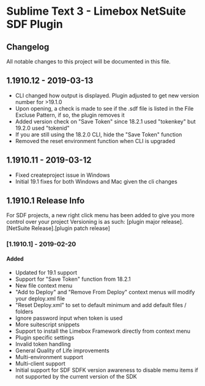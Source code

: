 # Sublime Text 3 - Limebox NetSuite SDF Plugin

## Changelog
All notable changes to this project will be documented in this file.

## 1.1910.12 - 2019-03-13
- CLI changed how output is displayed. Plugin adjusted to get new version number for >19.1.0
- Upon opening, a check is made to see if the .sdf file is listed in the File Excluse Pattern, if so, the plugin removes it
- Added version check on "Save Token" since 18.2.1 used "tokenkey" but 19.2.0 used "tokenid"
- If you are still using the 18.2.0 CLI, hide the "Save Token" function
- Removed the reset environment function when CLI is upgraded

## 1.1910.11 - 2019-03-12
- Fixed createproject issue in Windows
- Initial 19.1 fixes for both Windows and Mac given the cli changes

## 1.1910.1 Release Info
For SDF projects, a new right click menu has been added to give you more control over your project
Versioning is as such:
[plugin major release].[NetSuite Release].[plugin patch release]

### [1.1910.1] - 2019-02-20
#### Added
- Updated for 19.1 support
- Support for "Save Token" function from 18.2.1
- New file context menu
- "Add to Deploy" and "Remove From Deploy" context menus will modify your deploy.xml file
- "Reset Deploy.xml" to set to default minimum and add default files / folders
- Ignore password input when token is used
- More suitescript snippets
- Support to install the Limebox Framework directly from context menu
- Plugin specific settings
- Invalid token handling
- General Quality of Life improvements
- Multi-environment support
- Multi-client support
- Initial support for SDF SDFK version awareness to disable memu items if not supported by the current version of the SDK